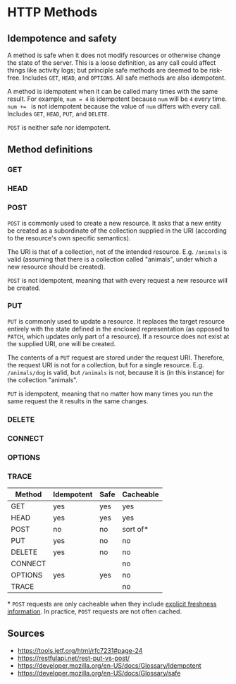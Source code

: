 HTTP Methods
============

Idempotence and safety
----------------------

A method is safe when it does not modify resources or otherwise change the state of the server. This is a loose definition, as any call could affect things like activity logs; but principle safe methods are deemed to be risk-free. Includes `GET`, `HEAD`, and `OPTIONS`. All safe methods are also idempotent.

A method is idempotent when it can be called many times with the same result. For example, `num = 4` is idempotent because `num` will be `4` every time. `num += ` is not idempotent because the value of `num` differs with every call. Includes `GET`, `HEAD`, `PUT`, and `DELETE`.

`POST` is neither safe nor idempotent.

Method definitions
------------------

### GET

### HEAD

### POST

`POST` is commonly used to create a new resource. It asks that a new entity be created as a subordinate of the collection supplied in the URI (according to the resource's own specific semantics).

The URI is that of a collection, not of the intended resource. E.g. `/animals` is valid (assuming that there is a collection called "animals", under which a new resource should be created).

`POST` is not idempotent, meaning that with every request a new resource will be created.

### PUT

`PUT` is commonly used to update a resource. It replaces the target resource entirely with the state defined in the enclosed representation (as opposed to `PATCH`, which updates only part of a resource). If a resource does not exist at the supplied URI, one will be created.

The contents of a `PUT` request are stored under the request URI. Therefore, the request URI is not for a collection, but for a single resource. E.g. `/animals/dog` is valid, but `/animals` is not, because it is (in this instance) for the collection "animals".

`PUT` is idempotent, meaning that no matter how many times you run the same request the it results in the same changes.

### DELETE

### CONNECT

### OPTIONS

### TRACE

| Method  | Idempotent | Safe       | Cacheable  |
| ------- | ---------- | ---------- | ---------- |
| GET     | yes        | yes        | yes        |
| HEAD    | yes        | yes        | yes        |
| POST    | no         | no         | sort of*   |
| PUT     | yes        | no         | no         |
| DELETE  | yes        | no         | no         |
| CONNECT |            |            | no         |
| OPTIONS | yes        | yes        | no         |
| TRACE   |            |            | no         |

\* `POST` requests are only cacheable when they include [explicit freshness information](https://tools.ietf.org/html/rfc7234#section-4.2.1). In practice, `POST` requests are not often cached.

Sources
-------

- https://tools.ietf.org/html/rfc7231#page-24
- https://restfulapi.net/rest-put-vs-post/
- https://developer.mozilla.org/en-US/docs/Glossary/Idempotent
- https://developer.mozilla.org/en-US/docs/Glossary/safe
